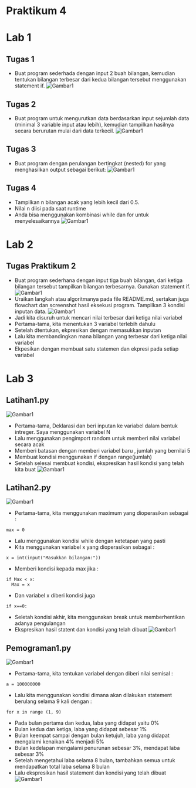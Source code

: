 # Praktikum 4
# Lab 1 
## Tugas 1 
- Buat program sederhada dengan input 2 buah bilangan, kemudian tentukan bilangan terbesar dari kedua bilangan tersebut
menggunakan statement if.
![Gambar1](pk4/lab1.1.png)
## Tugas 2 
- Buat program untuk mengurutkan data berdasarkan input sejumlah data (minimal 3 variable input atau lebih), kemudian tampilkan hasilnya secara berurutan mulai dari data terkecil.
![Gambar1](pk4/lab1.2.png)
## Tugas 3
- Buat program dengan perulangan bertingkat (nested) for yang menghasilkan output sebagai berikut:
![Gambar1](pk4/)
## Tugas 4
- Tampilkan n bilangan acak yang lebih kecil dari 0.5.
- Nilai n diisi pada saat runtime
- Anda bisa menggunakan kombinasi while dan for untuk menyelesaikannya
![Gambar1](pk4/lab1.4.png)
# Lab 2
## Tugas Praktikum 2
- Buat program sederhana dengan input tiga buah bilangan, dari ketiga bilangan tersebut tampilkan bilangan terbesarnya. Gunakan statement if.
![Gambar1](pk4/lab2.1.png)
- Uraikan langkah atau algoritmanya pada file README.md, sertakan juga flowchart dan screenshot hasil eksekusi program. Tampilkan 3 kondisi inputan data.
![Gambar1](pk4/lab2.2.png)
- Jadi kita disuruh untuk mencari nilai terbesar dari ketiga nilai variabel
- Pertama-tama, kita menentukan 3 variabel terlebih dahulu
- Setelah dtentukan, ekpresikan dengan memasukkan inputan
- Lalu kita membandingkan mana bilangan yang terbesar dari ketiga nilai variabel
- Ekpesikan dengan membuat satu statemen dan ekpresi pada setiap variabel
# Lab 3 
## Latihan1.py
![Gambar1](pk4/lab3.1.png)
- Pertama-tama, Deklarasi dan beri inputan ke variabel dalam bentuk intreger. Saya menggunakan variabel N
- Lalu menggunakan pengimport random untuk memberi nilai variabel secara acak
- Memberi batasan dengan memberi variabel baru , jumlah yang bernilai 5 
- Membuat kondisi menggunakan if dengan range(jumlah)
- Setelah selesai membuat kondisi, ekspresikan hasil kondisi yang telah kita buat
![Gambar1](pk4/lab3.2.png)
## Latihan2.py
![Gambar1](pk4/lab3.3.png)
- Pertama-tama, kita menggunakan maximum yang dioperasikan sebagai :
```
max = 0
```
- Lalu menggunakan kondisi while dengan ketetapan yang pasti
- Kita menggunakan variabel x yang dioperasikan sebagai :
```
x = int(input("Masukkan bilangan:"))
```
- Memberi kondisi kepada max jika :
```
if Max < x:
  Max = x
```
- Dan variabel x diberi kondisi juga
```
if x==0:
```
- Seletah kondisi akhir, kita menggunakan break untuk memberhentikan adanya pengulangan 
- Ekspresikan hasil statent dan kondisi yang telah dibuat
![Gambar1](pk4/lab3.4.png)
## Pemograman1.py
![Gambar1](pk4/lab3.5.png)
- Pertama-tama, kita tentukan variabel dengan diberi nilai semisal :
```
a = 100000000
```
- Lalu kita menggunakan kondisi dimana akan dilakukan statement berulang selama 9 kali dengan : 
```
for x in range (1, 9)
```
- Pada bulan pertama dan kedua, laba yang didapat yaitu 0%
- Bulan kedua dan ketiga, laba yang didapat sebesar 1%
- Bulan keempat sampai dengan bulan ketujuh, laba yang didapat mengalami kenaikan 4% menjadi 5%
- Bulan kedelapan mengalami penurunan sebesar 3%, mendapat laba sebesar 3%
- Setelah mengetahui laba selama 8 bulan, tambahkan semua untuk mendapatkan total laba selama 8 bulan
- Lalu ekspresikan hasil statement dan kondisi yang telah dibuat
![Gambar1](pk4/lab3.6.png)
